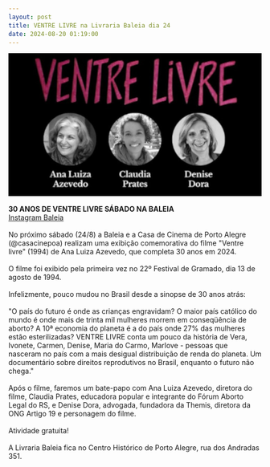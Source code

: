 ```yaml
---
layout: post
title: VENTRE LIVRE na Livraria Baleia dia 24
date: 2024-08-20 01:19:00
---
```

![](/uploads/vlivre-debate.jpg)

**30 ANOS DE VENTRE LIVRE SÁBADO NA BALEIA**\
[Instagram Baleia](https://www.instagram.com/livrariabaleia/p/C-0R69kPH3-/?img_index=1)\
\
[](https://www.instagram.com/livrariabaleia/p/C-0R69kPH3-/?img_index=1)No próximo sábado (24/8) a Baleia e a Casa de Cinema de Porto Alegre (@casacinepoa) realizam uma exibição comemorativa do filme "Ventre livre" (1994) de Ana Luiza Azevedo, que completa 30 anos em 2024.\
\
O filme foi exibido pela primeira vez no 22º Festival de Gramado, dia 13 de agosto de 1994.\
\
Infelizmente, pouco mudou no Brasil desde a sinopse de 30 anos atrás:\
\
"O país do futuro é onde as crianças engravidam? O maior país católico do mundo é onde mais de trinta mil mulheres morrem em conseqüência de aborto? A 10ª economia do planeta é a do país onde 27% das mulheres estão esterilizadas? VENTRE LIVRE conta um pouco da história de Vera, Ivonete, Carmen, Denise, Maria do Carmo, Marlove - pessoas que nasceram no país com a mais desigual distribuição de renda do planeta. Um documentário sobre direitos reprodutivos no Brasil, enquanto o futuro não chega."\
\
Após o filme, faremos um bate-papo com Ana Luiza Azevedo, diretora do filme, Claudia Prates, educadora popular e integrante do Fórum Aborto Legal do RS, e Denise Dora, advogada, fundadora da Themis, diretora da ONG Artigo 19 e personagem do filme.\
\
Atividade gratuita!\
\
A Livraria Baleia fica no Centro Histórico de Porto Alegre, rua dos Andradas 351.
